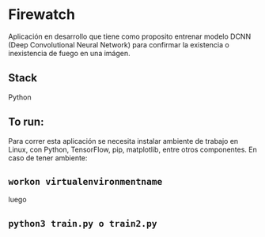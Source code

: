 # Firewatch

Aplicación en desarrollo que tiene como proposito entrenar modelo DCNN (Deep Convolutional Neural Network) para confirmar la existencia o inexistencia de fuego en una imágen.

## Stack

Python

## To run:

Para correr esta aplicación se necesita instalar ambiente de trabajo en Linux, con Python, TensorFlow, pip, matplotlib, entre otros componentes. En caso de tener ambiente: 

## `workon virtualenvironmentname`

luego

## `python3 train.py o train2.py`
